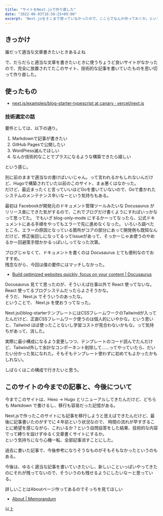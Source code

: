 ```yaml
---
title: "サイトをNext.jsで作り直した"
date: "2022-06-03T16:58:25+09:00"
excerpt: 'Next.jsをそこまで使っていなかったので、ここらでなんか作っておくか。という気持ち'
---
```


## きっかけ

誰だって適当な文章書きたいときあるよね

で、だらだらと適当な文章を書きたいときに使うちょうど良いサイトがなかったので、完全に放置されてたこのサイト、技術的な記事を書いていたものを思い切って作り直した。

## 使ったもの

- [next.js/examples/blog-starter-typescript at canary · vercel/next.js](https://github.com/vercel/next.js/tree/canary/examples/blog-starter-typescript)


### 技術選定の話

要件としては、以下の通り。

1. Markdownで記事が書きたい
1. GitHub Pagesで公開したい
1. WordPress滅んでほしい
1. なんか技術的なことでプラスになるような構築できたら嬉しい

という感じ。

別に前のままで適当なの書けばいいじゃん。って言われるかもしれないんだけど、Hugoで構築されていた以前のこのサイト、まぁ悪くはなかった。  
だけど、最近まったくと言っていいほどGoを書いていないので、Goで書かれたシステムのメンテナンス辛いなーという気持ちもある。

最初は Facebookが開発元のドキュメント管理ツールみたいな Docusaurus がリリース楽にできた気がするので、これでブログだけ書くようにすればいっかなって思ってた。
でもいざ blog-only-mode にするかーってなったら、公式ドキュメントにある手順をやってもエラーで先に進めなくなった。
いろいろ調べたところ、エラーの原因となっている箇所がコアの部分にあって開発側も既知なんだけど、修正後回しになってるってIssueがあって、そっかーじゃあ使うのやめるかー回避策手間かかるっぽいしってなった次第。

ブログじゃなくて、ドキュメントを書くのは Docusaurus とても便利なのでおすすめ。  
残念ながら、今回は僕の要件にはマッチしなかった。

- [Build optimized websites quickly, focus on your content | Docusaurus](https://docusaurus.io/)

Docusaurus 見てて思ったのが、そういえば仕事以外で React 使ってないな。  
React 使ってるブログシステムだったらよさそうかな。  
そうだ、 Next.js でそういうのあったな。  
ということで、 Next.js を使おうってなった。

Next.jsのblog-starterテンプレートにはCSSフレームワークのTailwindが入ってたんだけど、正直CSSフレームワーク使うのは個人的にいやかな。という思いと、Tailwind ほぼ使ったことないし学習コストが見合わないかもな。って気持ちがあって、消した。

実際に最小構成になるよう変更しつつ、テンプレートのコード読んでたんだけど、Tailwind外して余計なコンポーネント削除して……ってやっていたら、だいたい分かった気になれた。そもそもテンプレート使わずに初めてもよかったかもしれない。

しばらくはこの構成で行きたいと思う。

## このサイトの今までの記事と、今後について

今までこのサイトは、Hexo -> Hugo とリニューアルしてきたんだけど、どちらも Markdown で書けるし、移行も容易だった記憶がある。

Next.jsで作ったこのサイトにも記事を移行しようと思えばできたんだけど、最後に記事書いたのがすでに４年前という状況なので、
時間の流れが早すぎることに絶望を感じながら、これいるか？という自問自答をした結果、技術的な内容でって縛りを設けずゆるく文章書くサイトにするか。  
という気持ちになり心機一転、全部記事消すことにした。

過去に書いた記事で、今後参考になりそうなものがそもそもなかったというのもある。

今後は、ゆるく適当な記事を書いていきたいし、新しいこといっぱいやってきたのにそれが残ってないので、そういうのも残せるようにしたいなーと思っている。

詳しいことはAboutページ作ってあるのでそっちを見てほしい

- [About | Memorandum](http://nagatani.github.io/posts/about)

以上